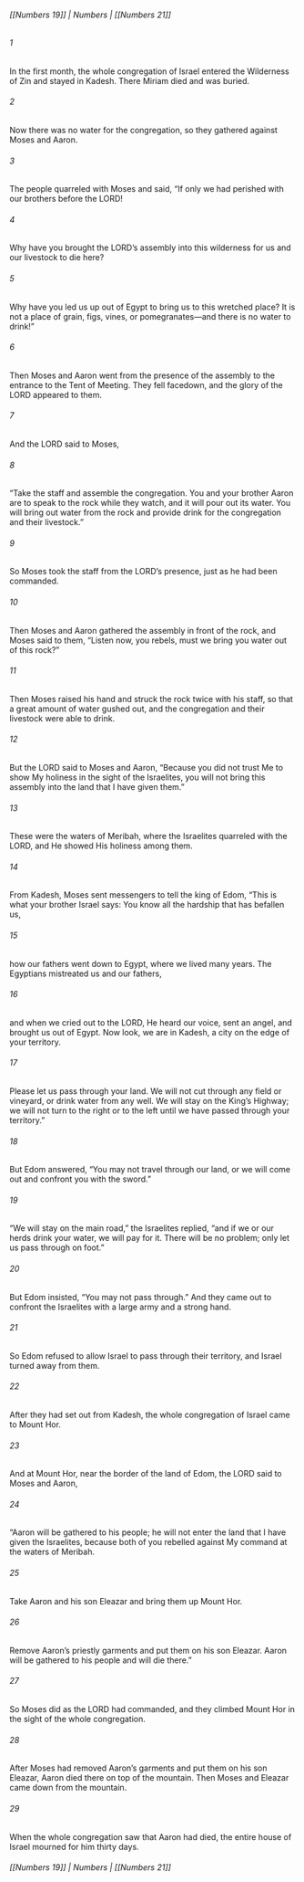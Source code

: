 ###### [[Numbers 19]] | Numbers | [[Numbers 21]]

###### 1
In the first month, the whole congregation of Israel entered the Wilderness of Zin and stayed in Kadesh. There Miriam died and was buried.
###### 2
Now there was no water for the congregation, so they gathered against Moses and Aaron.
###### 3
The people quarreled with Moses and said, “If only we had perished with our brothers before the LORD!
###### 4
Why have you brought the LORD’s assembly into this wilderness for us and our livestock to die here?
###### 5
Why have you led us up out of Egypt to bring us to this wretched place? It is not a place of grain, figs, vines, or pomegranates—and there is no water to drink!”
###### 6
Then Moses and Aaron went from the presence of the assembly to the entrance to the Tent of Meeting. They fell facedown, and the glory of the LORD appeared to them.
###### 7
And the LORD said to Moses,
###### 8
“Take the staff and assemble the congregation. You and your brother Aaron are to speak to the rock while they watch, and it will pour out its water. You will bring out water from the rock and provide drink for the congregation and their livestock.”
###### 9
So Moses took the staff from the LORD’s presence, just as he had been commanded.
###### 10
Then Moses and Aaron gathered the assembly in front of the rock, and Moses said to them, “Listen now, you rebels, must we bring you water out of this rock?”
###### 11
Then Moses raised his hand and struck the rock twice with his staff, so that a great amount of water gushed out, and the congregation and their livestock were able to drink.
###### 12
But the LORD said to Moses and Aaron, “Because you did not trust Me to show My holiness in the sight of the Israelites, you will not bring this assembly into the land that I have given them.”
###### 13
These were the waters of Meribah, where the Israelites quarreled with the LORD, and He showed His holiness among them.
###### 14
From Kadesh, Moses sent messengers to tell the king of Edom, “This is what your brother Israel says: You know all the hardship that has befallen us,
###### 15
how our fathers went down to Egypt, where we lived many years. The Egyptians mistreated us and our fathers,
###### 16
and when we cried out to the LORD, He heard our voice, sent an angel, and brought us out of Egypt. Now look, we are in Kadesh, a city on the edge of your territory.
###### 17
Please let us pass through your land. We will not cut through any field or vineyard, or drink water from any well. We will stay on the King’s Highway; we will not turn to the right or to the left until we have passed through your territory.”
###### 18
But Edom answered, “You may not travel through our land, or we will come out and confront you with the sword.”
###### 19
“We will stay on the main road,” the Israelites replied, “and if we or our herds drink your water, we will pay for it. There will be no problem; only let us pass through on foot.”
###### 20
But Edom insisted, “You may not pass through.” And they came out to confront the Israelites with a large army and a strong hand.
###### 21
So Edom refused to allow Israel to pass through their territory, and Israel turned away from them.
###### 22
After they had set out from Kadesh, the whole congregation of Israel came to Mount Hor.
###### 23
And at Mount Hor, near the border of the land of Edom, the LORD said to Moses and Aaron,
###### 24
“Aaron will be gathered to his people; he will not enter the land that I have given the Israelites, because both of you rebelled against My command at the waters of Meribah.
###### 25
Take Aaron and his son Eleazar and bring them up Mount Hor.
###### 26
Remove Aaron’s priestly garments and put them on his son Eleazar. Aaron will be gathered to his people and will die there.”
###### 27
So Moses did as the LORD had commanded, and they climbed Mount Hor in the sight of the whole congregation.
###### 28
After Moses had removed Aaron’s garments and put them on his son Eleazar, Aaron died there on top of the mountain. Then Moses and Eleazar came down from the mountain.
###### 29
When the whole congregation saw that Aaron had died, the entire house of Israel mourned for him thirty days.

###### [[Numbers 19]] | Numbers | [[Numbers 21]]
